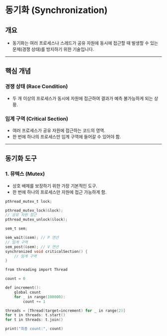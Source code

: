 # 동기화 (Synchronization)

##  개요
- 동기화는 여러 프로세스나 스레드가 공유 자원에 동시에 접근할 때 발생할 수 있는 문제(경쟁 상태)를 방지하기 위한 기술입니다.

---

##  핵심 개념

###  경쟁 상태 (Race Condition)
- 두 개 이상의 프로세스가 동시에 자원에 접근하여 결과가 예측 불가능하게 되는 상황.

###  임계 구역 (Critical Section)
- 여러 프로세스가 공유 자원에 접근하는 코드의 영역.
- 한 번에 하나의 프로세스만 임계 구역에 들어갈 수 있어야 함.

---

##  동기화 도구

### 1. 뮤텍스 (Mutex)
- 상호 배제를 보장하기 위한 가장 기본적인 도구.
- 한 번에 하나의 프로세스만 자원에 접근 가능하게 함.

```c
pthread_mutex_t lock;

pthread_mutex_lock(&lock);
// 공유 자원 접근
pthread_mutex_unlock(&lock);

sem_t sem;

sem_wait(&sem); // P 연산
// 임계 구역
sem_post(&sem); // V 연산
synchronized void criticalSection() {
    // 임계 구역
}

from threading import Thread

count = 0

def increment():
    global count
    for _ in range(100000):
        count += 1

threads = [Thread(target=increment) for _ in range(2)]
for t in threads: t.start()
for t in threads: t.join()

print("최종 count:", count)

